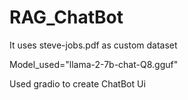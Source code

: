 # RAG_ChatBot
It uses steve-jobs.pdf as custom dataset

Model_used="llama-2-7b-chat-Q8.gguf"

Used gradio to create ChatBot Ui 
